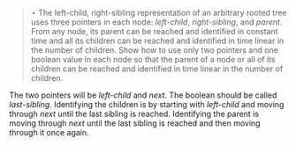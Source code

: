 > $\star$ The left-child, right-sibling representation of an arbitrary rooted
> tree uses three pointers in each node: _left-child_, _right-sibling_, and
> _parent_. From any node, its parent can be reached and identified in
> constant time and all its children can be reached and identified in time
> linear in the number of children. Show how to use only two pointers and one
> boolean value in each node so that the parent of a node or all of its
> children can be reached and identified in time linear in the number of
> children.

The two pointers will be _left-child_ and _next_. The boolean should be called
_last-sibling_. Identifying the children is by starting with _left-child_ and
moving through _next_ until the last sibling is reached. Identifying the
parent is moving through _next_ until the last sibling is reached and then
moving through it once again.
